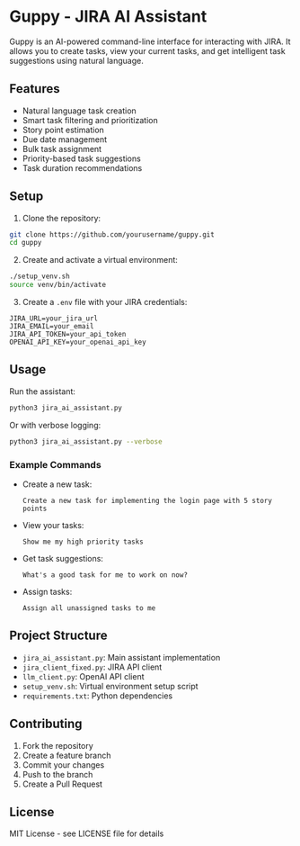# Guppy - JIRA AI Assistant

Guppy is an AI-powered command-line interface for interacting with JIRA. It allows you to create tasks, view your current tasks, and get intelligent task suggestions using natural language.

## Features

- Natural language task creation
- Smart task filtering and prioritization
- Story point estimation
- Due date management
- Bulk task assignment
- Priority-based task suggestions
- Task duration recommendations

## Setup

1. Clone the repository:
```bash
git clone https://github.com/yourusername/guppy.git
cd guppy
```

2. Create and activate a virtual environment:
```bash
./setup_venv.sh
source venv/bin/activate
```

3. Create a `.env` file with your JIRA credentials:
```
JIRA_URL=your_jira_url
JIRA_EMAIL=your_email
JIRA_API_TOKEN=your_api_token
OPENAI_API_KEY=your_openai_api_key
```

## Usage

Run the assistant:
```bash
python3 jira_ai_assistant.py
```

Or with verbose logging:
```bash
python3 jira_ai_assistant.py --verbose
```

### Example Commands

- Create a new task:
  ```
  Create a new task for implementing the login page with 5 story points
  ```

- View your tasks:
  ```
  Show me my high priority tasks
  ```

- Get task suggestions:
  ```
  What's a good task for me to work on now?
  ```

- Assign tasks:
  ```
  Assign all unassigned tasks to me
  ```

## Project Structure

- `jira_ai_assistant.py`: Main assistant implementation
- `jira_client_fixed.py`: JIRA API client
- `llm_client.py`: OpenAI API client
- `setup_venv.sh`: Virtual environment setup script
- `requirements.txt`: Python dependencies

## Contributing

1. Fork the repository
2. Create a feature branch
3. Commit your changes
4. Push to the branch
5. Create a Pull Request

## License

MIT License - see LICENSE file for details 